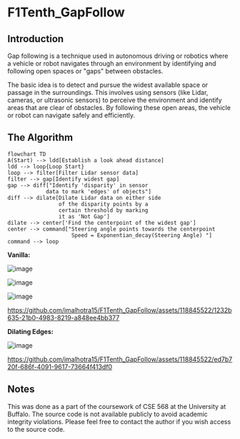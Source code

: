 # F1Tenth_GapFollow
## Introduction

Gap following is a technique used in autonomous driving or robotics where a vehicle or robot navigates through an environment by identifying and following open spaces or "gaps" between obstacles.

The basic idea is to detect and pursue the widest available space or passage in the surroundings. This involves using sensors (like Lidar, cameras, or ultrasonic sensors) to perceive the environment and identify areas that are clear of obstacles. By following these open areas, the vehicle or robot can navigate safely and efficiently.

## The Algorithm

```mermaid
flowchart TD
A(Start) --> ldd[Establish a look ahead distance]
ldd --> loop{Loop Start}
loop --> filter[Filter Lidar sensor data]
filter --> gap[Identify widest gap]
gap --> diff["Identify 'disparity' in sensor
            data to mark 'edges' of objects"]
diff --> dilate[Dilate Lidar data on either side 
                of the disparity points by a
                certain threshold by marking
                it as 'Not Gap']
dilate --> center['Find the centerpoint of the widest gap']
center --> command["Steering angle points towards the centerpoint
                    Speed = Exponentian_decay(Steering Angle) "]
command --> loop

```

**Vanilla:**

![image](https://github.com/imalhotra15/F1Tenth_GapFollow/assets/118845522/c12e8c26-3905-4290-96a8-7947716638fc)

![image](https://github.com/imalhotra15/F1Tenth_GapFollow/assets/118845522/c6222b33-d4fd-4fdd-9913-4b7f13079c43)

![image](https://github.com/imalhotra15/F1Tenth_GapFollow/assets/118845522/14c07bb2-5c39-4744-bc9a-e8eb647154f7)



https://github.com/imalhotra15/F1Tenth_GapFollow/assets/118845522/1232b635-21b0-4983-8219-a848ee4bb377



**Dilating Edges:**

![image](https://github.com/imalhotra15/F1Tenth_GapFollow/assets/118845522/493a722e-8d16-4f3c-b302-3be753885a30)


https://github.com/imalhotra15/F1Tenth_GapFollow/assets/118845522/ed7b720f-686f-4091-9617-73664f413df0




## Notes

This was done as a part of the coursework of CSE 568 at the University at Buffalo. The source code is not available publicly to avoid academic integrity violations. Please feel free to contact the author if you wish access to the source code.
